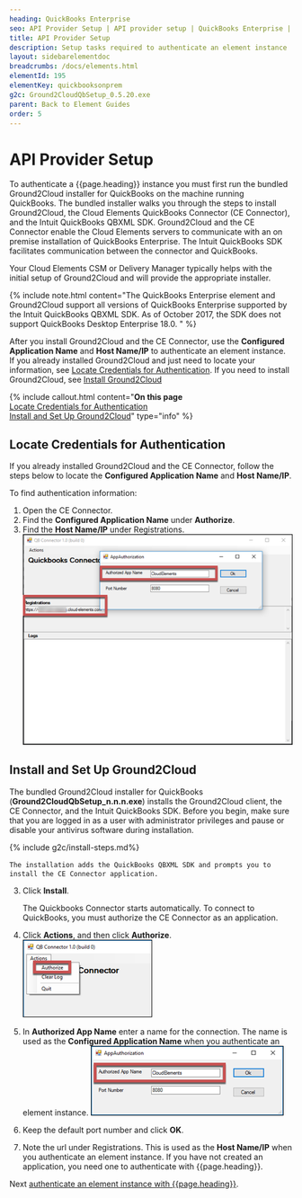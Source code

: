 ```yaml
---
heading: QuickBooks Enterprise
seo: API Provider Setup | API provider setup | QuickBooks Enterprise | Cloud Elements API Docs
title: API Provider Setup
description: Setup tasks required to authenticate an element instance
layout: sidebarelementdoc
breadcrumbs: /docs/elements.html
elementId: 195
elementKey: quickbooksonprem
g2c: Ground2CloudQbSetup_0.5.20.exe
parent: Back to Element Guides
order: 5
---
```


# API Provider Setup

To authenticate a {{page.heading}} instance you must first run the bundled Ground2Cloud installer for QuickBooks on the machine running QuickBooks. The bundled installer walks you through the steps to install Ground2Cloud, the Cloud Elements QuickBooks Connector (CE Connector), and the Intuit QuickBooks QBXML SDK. Ground2Cloud and the CE Connector enable the Cloud Elements servers to communicate with an on premise installation of QuickBooks Enterprise. The Intuit QuickBooks SDK facilitates communication between the connector and QuickBooks.

Your Cloud Elements CSM or Delivery Manager typically helps with the initial setup of Ground2Cloud and will provide the appropriate installer.

{% include note.html content="The QuickBooks Enterprise element and Ground2Cloud support all versions of QuickBooks Enterprise supported by the Intuit QuickBooks QBXML SDK. As of October 2017, the SDK does not support QuickBooks Desktop Enterprise 18.0. " %}

After you install Ground2Cloud and the CE Connector, use the **Configured Application Name** and **Host Name/IP** to authenticate an element instance. If you already installed Ground2Cloud and just need to locate your information, see [Locate Credentials for Authentication](#locate-credentials-for-authentication). If you need to install Ground2Cloud, see [Install Ground2Cloud](#install-and-set-up-ground2cloud)

{% include callout.html content="<strong>On this page</strong></br><a href=#locate-credentials-for-authentication>Locate Credentials for Authentication</a></br><a href=#install-and-set-up-ground2Cloud>Install and Set Up Ground2Cloud</a>" type="info" %}

## Locate Credentials for Authentication

If you already installed Ground2Cloud and the CE Connector, follow the steps below to locate the **Configured Application Name** and **Host Name/IP**.

To find authentication information:

1. Open the CE Connector.
2. Find the **Configured Application Name** under **Authorize**.
3. Find the **Host Name/IP** under Registrations.
![Authentication Information](img/info.png)

## Install and Set Up Ground2Cloud

The bundled Ground2Cloud installer for QuickBooks (**Ground2CloudQbSetup_n.n.n.exe**) installs the Ground2Cloud client, the CE Connector, and the Intuit QuickBooks SDK. Before you begin, make sure that you are logged in as a user with administrator privileges and pause or disable your antivirus software during installation.

{% include g2c/install-steps.md%}

    The installation adds the QuickBooks QBXML SDK and prompts you to install the CE Connector application.

3. Click **Install**.

    The Quickbooks Connector starts automatically. To connect to QuickBooks, you must authorize the CE Connector as an application.

4. Click **Actions**, and then click **Authorize**.
![Authorize](img/authorize.png)
4. In **Authorized App Name** enter a name for the connection. The name is used as the **Configured Application Name** when you authenticate an element instance.
![Authorization Window](img/auth-window.png)
5. Keep the default port number and click **OK**.
6. Note the url under Registrations. This is used as the **Host Name/IP** when you authenticate an element instance.
If you have not created an application, you need one to authenticate with {{page.heading}}.

Next [authenticate an element instance with {{page.heading}}](authenticate.html).
